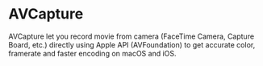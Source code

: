 # AVCapture

AVCapture let you record movie from camera (FaceTime Camera, Capture Board, etc.) directly using Apple API (AVFoundation) to get accurate color, framerate and faster encoding on macOS and iOS.
